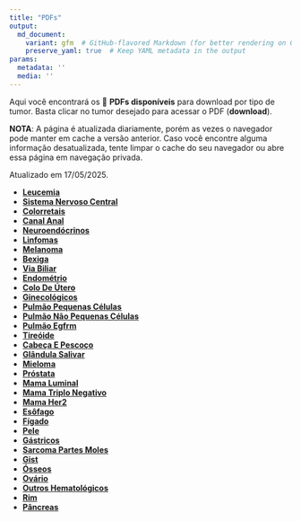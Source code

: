 ```yaml
---
title: "PDFs"
output: 
  md_document:
    variant: gfm  # GitHub-flavored Markdown (for better rendering on GitHub)
    preserve_yaml: true  # Keep YAML metadata in the output
params:
  metadata: ''
  media: ''
---
```


<script async src="https://scripts.simpleanalyticscdn.com/latest.js"></script>

Aqui você encontrará os 📝 **PDFs disponíveis** para download por tipo
de tumor. Basta clicar no tumor desejado para acessar o PDF
(**download**).

**NOTA**: A página é atualizada diariamente, porém as vezes o navegador
pode manter em cache a versão anterior. Caso você encontre alguma
informação desatualizada, tente limpar o cache do seu navegador ou abre
essa página em navegação privada.

Atualizado em 17/05/2025.

- [**Leucemia**](https://coeoralmeds-e768.restdb.io/media/68281da0f63b8048001b4326?download=true)
- [**Sistema Nervoso
  Central**](https://coeoralmeds-e768.restdb.io/media/68281da2f63b8048001b4329?download=true)
- [**Colorretais**](https://coeoralmeds-e768.restdb.io/media/68281da6f63b8048001b432e?download=true)
- [**Canal
  Anal**](https://coeoralmeds-e768.restdb.io/media/68281da7f63b8048001b4330?download=true)
- [**Neuroendócrinos**](https://coeoralmeds-e768.restdb.io/media/68281da9f63b8048001b4332?download=true)
- [**Linfomas**](https://coeoralmeds-e768.restdb.io/media/68281dabf63b8048001b4334?download=true)
- [**Melanoma**](https://coeoralmeds-e768.restdb.io/media/68281dadf63b8048001b4339?download=true)
- [**Bexiga**](https://coeoralmeds-e768.restdb.io/media/68281daff63b8048001b433b?download=true)
- [**Via
  Biliar**](https://coeoralmeds-e768.restdb.io/media/68281db0f63b8048001b433d?download=true)
- [**Endométrio**](https://coeoralmeds-e768.restdb.io/media/68281db2f63b8048001b433f?download=true)
- [**Colo De
  Útero**](https://coeoralmeds-e768.restdb.io/media/68281db4f63b8048001b4341?download=true)
- [**Ginecológicos**](https://coeoralmeds-e768.restdb.io/media/68281db5f63b8048001b4343?download=true)
- [**Pulmão Pequenas
  Células**](https://coeoralmeds-e768.restdb.io/media/68281db7f63b8048001b4345?download=true)
- [**Pulmão Não Pequenas
  Células**](https://coeoralmeds-e768.restdb.io/media/68281db9f63b8048001b4347?download=true)
- [**Pulmão
  Egfrm**](https://coeoralmeds-e768.restdb.io/media/68281dbbf63b8048001b4349?download=true)
- [**Tireóide**](https://coeoralmeds-e768.restdb.io/media/68281dbef63b8048001b434d?download=true)
- [**Cabeça E
  Pescoço**](https://coeoralmeds-e768.restdb.io/media/68281dc0f63b8048001b434f?download=true)
- [**Glândula
  Salivar**](https://coeoralmeds-e768.restdb.io/media/68281dc1f63b8048001b4351?download=true)
- [**Mieloma**](https://coeoralmeds-e768.restdb.io/media/68281dc3f63b8048001b4353?download=true)
- [**Próstata**](https://coeoralmeds-e768.restdb.io/media/68281dc5f63b8048001b4355?download=true)
- [**Mama
  Luminal**](https://coeoralmeds-e768.restdb.io/media/68281dc8f63b8048001b4359?download=true)
- [**Mama Triplo
  Negativo**](https://coeoralmeds-e768.restdb.io/media/68281dcaf63b8048001b435b?download=true)
- [**Mama
  Her2**](https://coeoralmeds-e768.restdb.io/media/68281dccf63b8048001b435d?download=true)
- [**Esôfago**](https://coeoralmeds-e768.restdb.io/media/68281dcef63b8048001b435f?download=true)
- [**Fígado**](https://coeoralmeds-e768.restdb.io/media/68281dcff63b8048001b4361?download=true)
- [**Pele**](https://coeoralmeds-e768.restdb.io/media/68281dd1f63b8048001b4363?download=true)
- [**Gástricos**](https://coeoralmeds-e768.restdb.io/media/68281dd3f63b8048001b4365?download=true)
- [**Sarcoma Partes
  Moles**](https://coeoralmeds-e768.restdb.io/media/68281dd5f63b8048001b4367?download=true)
- [**Gist**](https://coeoralmeds-e768.restdb.io/media/68281dd6f63b8048001b4369?download=true)
- [**Ósseos**](https://coeoralmeds-e768.restdb.io/media/68281dd8f63b8048001b436b?download=true)
- [**Ovário**](https://coeoralmeds-e768.restdb.io/media/68281ddaf63b8048001b436d?download=true)
- [**Outros
  Hematológicos**](https://coeoralmeds-e768.restdb.io/media/68281ddcf63b8048001b436f?download=true)
- [**Rim**](https://coeoralmeds-e768.restdb.io/media/68281ddef63b8048001b4371?download=true)
- [**Pâncreas**](https://coeoralmeds-e768.restdb.io/media/68281ddff63b8048001b4373?download=true)
